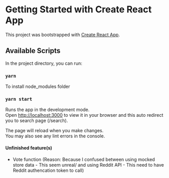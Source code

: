 # Getting Started with Create React App

This project was bootstrapped with [Create React App](https://github.com/facebook/create-react-app).

## Available Scripts

In the project directory, you can run:

### `yarn`

To install node_modules folder

### `yarn start`

Runs the app in the development mode.\
Open [http://localhost:3000](http://localhost:3000) to view it in your browser and this auto redirect you to search page (/search).

The page will reload when you make changes.\
You may also see any lint errors in the console.

#### Unfinished feature(s)
- Vote function (Reason: Because I confused between using mocked store data - This seem unreal/ and using Reddit API - This need to have Reddit authencation token to call)
